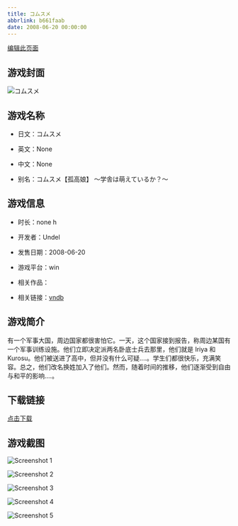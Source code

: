 ```yaml
---
title: コムスメ
abbrlink: b661faab
date: 2008-06-20 00:00:00
---
```

[编辑此页面](https://github.com/ACG-3/ADV3-source/blob/main/source/_posts/%E3%82%B3%E3%83%A0%E3%82%B9%E3%83%A1.md)

## 游戏封面

![コムスメ](https://pan.timero.xyz/d/onedrive/img_lib_001/%E3%82%B3%E3%83%A0%E3%82%B9%E3%83%A1_cover.avif)


## 游戏名称

- 日文：コムスメ
- 英文：None
- 中文：None

- 别名：コムスメ【孤高娘】 ～学舎は萌えているか？～


## 游戏信息

- 时长：none h
- 开发者：Undel
- 发售日期：2008-06-20
- 游戏平台：win
- 相关作品：

- 相关链接：[vndb](https://vndb.org/v767)


## 游戏简介

有一个军事大国，周边国家都很害怕它。一天，这个国家接到报告，称周边某国有一个军事训练设施。他们立即决定派两名卧底士兵去那里，他们就是 Iriya 和 Kurosu。他们被送进了高中，但并没有什么可疑....。学生们都很快乐，充满笑容。总之，他们改名换姓加入了他们。然而，随着时间的推移，他们逐渐受到自由与和平的影响....。




## 下载链接

[点击下载](https://pan.timero.xyz/onedrive/adv_lib_001/%E3%82%B3%E3%83%A0%E3%82%B9%E3%83%A1)


## 游戏截图


![Screenshot 1](https://pan.timero.xyz/d/onedrive/img_lib_001/%E3%82%B3%E3%83%A0%E3%82%B9%E3%83%A1_Screenshot_1.avif)

![Screenshot 2](https://pan.timero.xyz/d/onedrive/img_lib_001/%E3%82%B3%E3%83%A0%E3%82%B9%E3%83%A1_Screenshot_2.avif)

![Screenshot 3](https://pan.timero.xyz/d/onedrive/img_lib_001/%E3%82%B3%E3%83%A0%E3%82%B9%E3%83%A1_Screenshot_3.avif)

![Screenshot 4](https://pan.timero.xyz/d/onedrive/img_lib_001/%E3%82%B3%E3%83%A0%E3%82%B9%E3%83%A1_Screenshot_4.avif)

![Screenshot 5](https://pan.timero.xyz/d/onedrive/img_lib_001/%E3%82%B3%E3%83%A0%E3%82%B9%E3%83%A1_Screenshot_5.avif)

